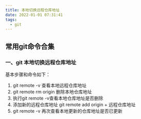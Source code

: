 ```yaml
---
title: 本地切换远程仓库地址
date: 2022-01-01 07:31:41
tags:
  - git
---
```


## 常用git命令合集
<h3> 一、git 本地切换远程仓库地址 </h3>

基本步骤和命令如下：
1. git remote -v 查看本地远程仓库地址
2. git remote rm origin 删除本地仓库地址
3. 执行git remote -v查看本地仓库地址是否删除
4. 添加新的远程仓库地址 git remote add origin + 远程仓库地址
5. git remote -v 再次查看本地更新的仓库地址是否已更新
